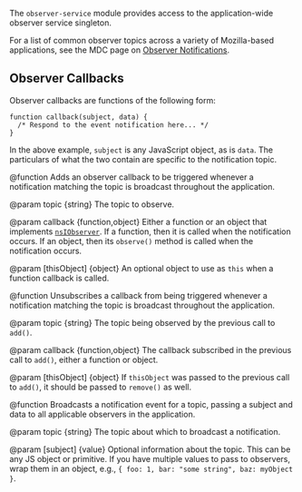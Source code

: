 <!-- This Source Code Form is subject to the terms of the Mozilla Public
   - License, v. 2.0. If a copy of the MPL was not distributed with this
   - file, You can obtain one at http://mozilla.org/MPL/2.0/. -->

<!-- contributed by Atul Varma [atul@mozilla.com]  -->
<!-- edited by Noelle Murata [fiveinchpixie@gmail.com]  -->

The `observer-service` module provides access to the
application-wide observer service singleton.

For a list of common observer topics across a variety of Mozilla-based
applications, see the MDC page on
[Observer Notifications](https://developer.mozilla.org/en/Observer_Notifications).

## Observer Callbacks ##

Observer callbacks are functions of the following form:

    function callback(subject, data) {
      /* Respond to the event notification here... */
    }

In the above example, `subject` is any JavaScript object, as is
`data`.  The particulars of what the two contain are specific
to the notification topic.

<api name="add">
@function
  Adds an observer callback to be triggered whenever a notification matching the
  topic is broadcast throughout the application.

@param topic {string}
  The topic to observe.

@param callback {function,object}
  Either a function or an object that implements [`nsIObserver`](http://mxr.mozilla.org/mozilla-central/source/xpcom/ds/nsIObserver.idl).
  If a function, then it is called when the notification occurs.  If an object,
  then its `observe()` method is called when the notification occurs.

@param [thisObject] {object}
  An optional object to use as `this` when a function callback is called.
</api>

<api name="remove">
@function
  Unsubscribes a callback from being triggered whenever a notification
  matching the topic is broadcast throughout the application.

@param topic {string}
  The topic being observed by the previous call to `add()`.

@param callback {function,object}
  The callback subscribed in the previous call to `add()`, either a function or
  object.

@param [thisObject] {object}
  If `thisObject` was passed to the previous call to `add()`, it should be
  passed to `remove()` as well.
</api>

<api name="notify">
@function
  Broadcasts a notification event for a topic, passing a subject and data to all
  applicable observers in the application.

@param topic {string}
  The topic about which to broadcast a notification.

@param [subject] {value}
  Optional information about the topic.  This can be any JS object or primitive.
  If you have multiple values to pass to observers, wrap them in an object,
  e.g., `{ foo: 1, bar: "some string", baz: myObject }`.
</api>
